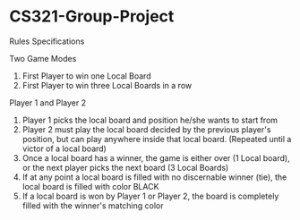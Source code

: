 # CS321-Group-Project

Rules Specifications

Two Game Modes
1) First Player to win one Local Board
2) First Player to win three Local Boards in a row

Player 1 and Player 2 

1. Player 1 picks the local board and position he/she wants to start from
2. Player 2 must play the local board decided by the previous player's position, but can play anywhere inside that local board. (Repeated until a victor of a local board)
3. Once a local board has a winner, the game is either over (1 Local board), or the next player picks the next board (3 Local Boards)
4. If at any point a local board is filled with no discernable winner (tie), the local board is filled with color BLACK
5. If a local board is won by Player 1 or Player 2, the board is completely filled with the winner's matching color
